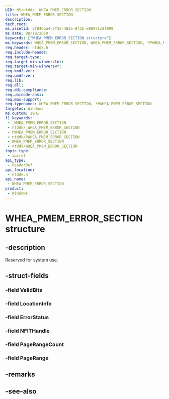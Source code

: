 ```yaml
---
UID: NS:ntddk._WHEA_PMEM_ERROR_SECTION
title: WHEA_PMEM_ERROR_SECTION
description: 
tech.root: 
ms.assetid: 3f846ba4-7f55-4825-8f2b-e80971c8f099
ms.date: 08/19/2019
keywords: ["WHEA_PMEM_ERROR_SECTION structure"]
ms.keywords: WHEA_PMEM_ERROR_SECTION, WHEA_PMEM_ERROR_SECTION, *PWHEA_PMEM_ERROR_SECTION,
req.header: ntddk.h
req.include-header: 
req.target-type: 
req.target-min-winverclnt: 
req.target-min-winversvr: 
req.kmdf-ver: 
req.umdf-ver: 
req.lib: 
req.dll: 
req.ddi-compliance: 
req.unicode-ansi: 
req.max-support: 
req.typenames: WHEA_PMEM_ERROR_SECTION, *PWHEA_PMEM_ERROR_SECTION
targetos: Windows
ms.custom: 19H1
f1_keywords:
 - _WHEA_PMEM_ERROR_SECTION
 - ntddk/_WHEA_PMEM_ERROR_SECTION
 - PWHEA_PMEM_ERROR_SECTION
 - ntddk/PWHEA_PMEM_ERROR_SECTION
 - WHEA_PMEM_ERROR_SECTION
 - ntddk/WHEA_PMEM_ERROR_SECTION
topic_type:
 - apiref
api_type:
 - HeaderDef
api_location:
 - ntddk.h
api_name:
 - WHEA_PMEM_ERROR_SECTION
product:
 - Windows
---
```


# WHEA_PMEM_ERROR_SECTION structure


## -description

Reserved for system use.

## -struct-fields

### -field ValidBits

### -field LocationInfo

### -field ErrorStatus

### -field NFITHandle

### -field PageRangeCount

### -field PageRange

## -remarks

## -see-also

